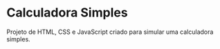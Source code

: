 # Calculadora Simples

Projeto de HTML, CSS e JavaScript criado para simular uma calculadora simples.
